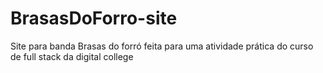 # BrasasDoForro-site
Site para banda Brasas do forró feita para uma atividade prática do curso de full stack da digital college

